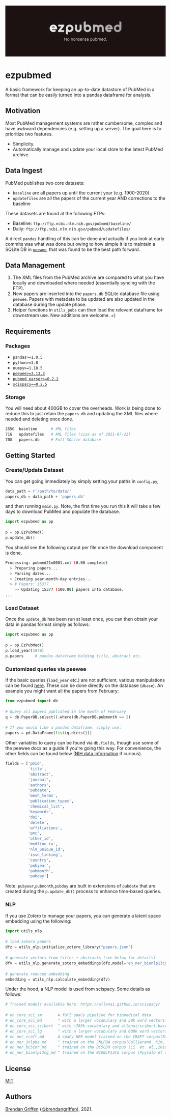 
![ezpubmed_logo](ezpubmed_logo.png)

# ezpubmed

A basic framework for keeping an up-to-date datastore of PubMed in a format that can be easily turned into a pandas dataframe for analysis.

## Motivation

Most PubMed management systems are rather cumbersome, complex and have awkward dependencies (e.g. setting up a server). The goal here is to prioritize two features.

- Simplicity.
- Automatically manage and update your local store to the latest PubMed archive.

## Data Ingest

PubMed publishes two core datasets:

* `baseline` are all papers up until the current year (e.g. 1900-2020)
* `updatefiles` are all the papers of the current year AND corrections to the baseline

These datasets are found at the following FTPs:

- Baseline: `ftp://ftp.ncbi.nlm.nih.gov/pubmed/baseline/`
- Daily: `ftp://ftp.ncbi.nlm.nih.gov/pubmed/updatefiles/`

A direct `pandas` handling of this can be done and actually if you look at early commits was what was done but owing to how simple it is to maintain a SQLite DB in [`peewee`](https://github.com/coleifer/peewee), that was found to be the best path forward.

## Data Management

1. The XML files from the PubMed archive are compared to what you have locally and downloaded where needed (essentially syncing with the FTP).
2. New papers are inserted into the `papers.db` SQLite database file using `peewee`. Papers with metadata to be updated are also updated in the database during the update phase.
3. Helper functions in `utils_pubs` can then load the relevant dataframe for downstream use. New additions are welcome. =)

## Requirements

### Packages

- `pandas>=1.0.5`
- `python>=3.8`
- `numpy>=1.18.5`
- [`peewee>=3.13.3`](https://github.com/coleifer/peewee)
- [`pubmed_parser>=0.2.2`](https://github.com/titipata/pubmed_parser)
- [`scispacy==0.2.5`](https://allenai.github.io/scispacy/)

### Storage 

You will need about 400GB to cover the overheads. Work is being done to reduce this to just retain the `papers.db` and updating the XML files where needed and deleting once done.

```bash
255G  baseline      # XML files
71G   updatefiles   # XML files (size as of 2021-07-22)
70G   papers.db     # Full SQLite database
```

## Getting Started

### Create/Update Dataset

You can get going immediately by simply setting your paths in `config.py`,

```python
data_path = r'/path/to/data/'
papers_db = data_path + 'papers.db'
```

and then running `main.py`. Note, the first time you run this it will take a few days to download PubMed and populate the database.

```python
import ezpubmed as pp
  
p = pp.EzPubMed()
p.update_db()
```

You should see the following output per file once the download component is done.

```bash
Processing: pubmed21n0001.xml (0.00 complete)
  > Preparing papers...
  > Parsing dates...
  > Creating year-month-day entries...
  > # Papers: 15377
    >> Updating 15377 (100.00) papers into database.
...
```

### Load Dataset

Once the `update_db` has been run at least once, you can then obtain your data in pandas format simply as follows:

```python
import ezpubmed as pp
  
p = pp.EzPubMed()
p.load_year(1970)
p.papers     # pandas dataframe holding title, abstract etc.
```

### Customized queries via peewee

If the basic queries (`load_year` etc.) are not sufficient, various manipulations can be found [here](https://docs.peewee-orm.com/en/latest/peewee/querying.html#filtering-records). These can be done directly on the database (`dbase`). An example you might want all the papers from February:

```python
from ezpubmed import db

# Query all papers published in the month of February
q = db.PaperDB.select().where(db.PaperDB.pubmonth == 2) 

# If you would like a pandas dataframe, simply use:
papers = pd.DataFrame(list(q.dicts()))

```

Other variables to query can be found via `db.fields`, though use some of the peewee docs as a guide if you're going this way. For convenience, the other fields can be found below ([NIH data information](https://www.nlm.nih.gov/bsd/mms/medlineelements.html) if curious).

```python
fields = ['pmid',
          'title', 
          'abstract', 
          'journal', 
          'authors', 
          'pubdate', 
          'mesh_terms',
          'publication_types', 
          'chemical_list', 
          'keywords', 
          'doi', 
          'delete',
          'affiliations', 
          'pmc', 
          'other_id', 
          'medline_ta', 
          'nlm_unique_id',
          'issn_linking', 
          'country', 
          'pubyear', 
          'pubmonth',
          'pubday']
```

Note: `pubyear`,`pubmonth`,`pubday` are built in extensions of `pubdate` that are created during the `p.update_db()` process to enhance time-based queries.

### NLP

If you use Zotero to manage your papers, you can generate a latent space embedding using the following:

```python
import utils_nlp

# load zotero papers
dfz = utils_nlp.initialize_zotero_library("papers.json")

# generate vectors from titles + abstracts (see below for details)
dfv = utils_nlp.generate_zotero_embeddings(dfz,model='en_ner_bionlp13cg_md')

# generate reduced embedding
embedding = utils_nlp.calculate_embedding(dfv)
```

Under the hood, a NLP model is used from scispacy. Some details as follows:

```python
# Trained models available here: https://allenai.github.io/scispacy/

# en_core_sci_sm       A full spaCy pipeline for biomedical data.
# en_core_sci_md       ^ with a larger vocabulary and 50k word vectors.
# en_core_sci_scibert  ^ with ~785k vocabulary and allenai/scibert-base as the transformer model.
# en_core_sci_lg       ^ with a larger vocabulary and 600k word vectors.
# en_ner_craft_md      A spaCy NER model trained on the CRAFT corpus(Bada et al., 2011).
# en_ner_jnlpba_md     ^ trained on the JNLPBA corpus(Collierand  Kim,  2004).
# en_ner_bc5cdr_md     ^ trained on the BC5CDR corpus (Li  et  al.,2016).
# en_ner_bionlp13cg_md ^ trained on the BIONLP13CG corpus (Pyysalo et al., 2015).
```

## License

[MIT](https://choosealicense.com/licenses/mit/)

## Authors

[Brendan Griffen](https://www.brendangriffen.com/) ([@brendangriffen](https://www.twitter.com/bgriffen)), 2021.

